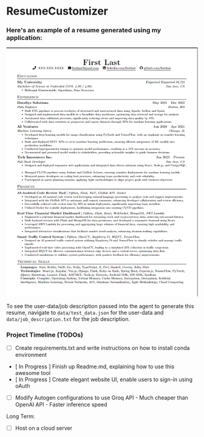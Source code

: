 # ResumeCustomizer

### Here's an example of a resume generated using my application:
![image](imgs/image.png)

To see the user-data/job description passed into the agent to generate this resume, navigate to `data/test_data.json` for the user-data and `data/job_description.txt` for the job description.

### Project Timeline (TODOs)
- [ ] Create requirements.txt and write instructions on how to install conda environment
- [ In Progress ] Finish up Readme.md, explaining how to use this awesome tool
- [ In Progress ] Create elegant website UI, enable users to sign-in using oAuth
- [ ] Modify Autogen configurations to use Groq API
      - Much cheaper than OpenAI API
      - Faster inference speed

Long Term:
- [ ] Host on a cloud server 
